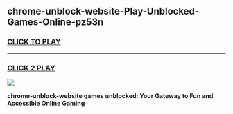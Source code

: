
## chrome-unblock-website-Play-Unblocked-Games-Online-pz53n
<h3>
<a href="https://premium76.site?title=chrome-unblock-website&ref=25A">CLICK TO PLAY</a></h3>
<hr>

<h3>
<a href="https://premium76.site?title=chrome-unblock-website&ref=25A">CLICK 2 PLAY</a>
  
</h3>

<a href="https://premium76.site?title=chrome-unblock-website&ref=25A"><img src="https://clearcache.store/games.png"></a>


**chrome-unblock-website games unblocked: Your Gateway to Fun and Accessible Online Gaming**
